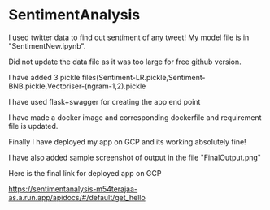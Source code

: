 # SentimentAnalysis

I used twitter data to find out sentiment of any tweet! My model file is in "SentimentNew.ipynb".

Did not update the data file as it was too large for free github version.

I have added 3 pickle files(Sentiment-LR.pickle,Sentiment-BNB.pickle,Vectoriser-(ngram-1,2).pickle

I have used flask+swagger for creating the app end point

I have made a docker image and corresponding dockerfile and requirement file is updated.

Finally I have deployed my app on GCP and its working absolutely fine!

I have also added sample screenshot of output in the file "FinalOutput.png"

Here is the final link for deployed app on GCP

https://sentimentanalysis-m54terajaa-as.a.run.app/apidocs/#/default/get_hello



